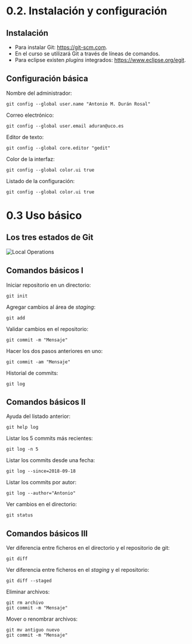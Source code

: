 


# 0.2. Instalación y configuración

## Instalación

* Para instalar Git: https://git-scm.com.
* En el curso se utilizará Git a través de líneas de comandos.
* Para eclipse existen *plugins* integrados: https://www.eclipse.org/egit.

## Configuración básica

Nombre del administrador:

	git config --global user.name "Antonio M. Durán Rosal"

Correo electrónico:

	git config --global user.email aduran@uco.es

Editor de texto:

	git config --global core.editor "gedit"


Color de la interfaz:

	git config --global color.ui true

Listado de la configuración:

	git config --global color.ui true

# 0.3 Uso básico

## Los tres estados de Git

![Local Operations](http://1.bp.blogspot.com/-0ESPAhDYGQ4/ThMfRvj9FGI/AAAAAAAAAMM/Gifzuv9wwEA/s1600/git%2Blocal%2Boperations.jpg)

## Comandos básicos I

Iniciar repositorio en un directorio:

	git init

Agregar cambios al área de *staging*:

	git add

Validar cambios en el repositorio:

	git commit -m "Mensaje"

Hacer los dos pasos anteriores en uno:

	git commit -am "Mensaje"

Historial de commits:

	git log

## Comandos básicos II

Ayuda del listado anterior:

	git help log

Listar los 5 commits más recientes:

	git log -n 5

Listar los commits desde una fecha:

	git log --since=2018-09-18

Listar los commits por autor:

	git log --author="Antonio"

Ver cambios en el directorio:

	git status

## Comandos básicos III

Ver diferencia entre ficheros en el directorio y el repositorio de git:

	git diff

Ver diferencia entre ficheros en el *staging* y el repositorio:

	git diff --staged

Eliminar archivos:

	git rm archivo
	git commit -m "Mensaje"

Mover o renombrar archivos:

	git mv antiguo nuevo
	git commit -m "Mensaje"
